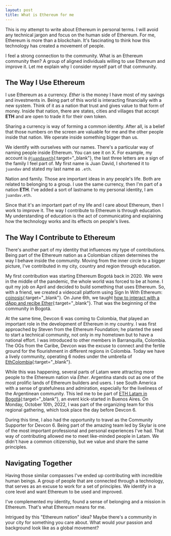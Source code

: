 ```yaml
---
layout: post
title: What is Ethereum for me
---
```


This is my attempt to write about Ethereum in personal terms. I will avoid any technical jargon and focus on the human side of Ethereum. For me, Ethereum is more than a blockchain. It's fascinating to think how this technology has created a movement of people. 

I feel a strong connection to the community. What is an Ethereum community then? A group of aligned individuals willing to use Ethereum and improve it. Let me explain why I consider myself part of that community.

## The Way I Use Ethereum

I use Ethereum as a currency. *Ether* is the money I have most of my savings and investments in. Being part of this world is interacting financially with a new system. Think of it as a nation that trust and gives value to that form of money. Inside that nation, there are states, cities and villages that accept **ETH** and are open to trade it for their own token.

Sharing a currency is way of forming a common identity. After all, is a belief that those numbers on the screen are valuable for me and the other people inside that nation. We operate inside something bigger than us.

We identify with ourselves with our names. There's a particular way of naming people inside Ethereum. You can see it on X. For example, my account is [`@juandaveth`](https://twitter.com/juandaveth){:target="_blank"}, the last three letters are a sign of the family I feel part of. My first name is Juan David, I shortened it to `juandav` and stated my last name as `.eth`.

Nation and family. Those are important ideas in any people's life. Both are related to belonging to a group. I use the same currency, then I'm part of a nation **ETH**. I've added a sort of lastname to my personal identity, I am `juandav.eth`.

Since that it's an important part of my life and I care about Ethereum, then I work to improve it. The way I contribute to Ethereum is through education. My understanding of education is the act of communicating and explaining how the technology works and its effects on people's lives.

## The Way I Contribute to Ethereum

There's another part of my identity that influences my type of contributions. Being part of the Ethereum nation as a Colombian citizen determines the way I behave inside the community. Moving from the inner circle to a bigger picture, I've contributed in my city, country and region through education.

My first contribution was starting Ethereum Bogotá back in 2020. We were in the middle of the pandemic, the whole world was forced to be at home. I quit my job on April and decided to build something that uses Ethereum. So, with a friend, we created a videocall platform using Sign In With Ethereum: [coinosis](https://github.com/coinosis/coinosis){:target="_blank"}. On June 6th, we taught [how to interact with a dApp and recibe Ether](https://www.meetup.com/es-ES/ethereum-bogota/events/271029586/){:target="_blank"}. That was the beginning of the community in Bogotá.

At the same time, Devcon 6 was coming to Colombia, that played an important role in the development of Ethereum in my country. I was first approached by Steven from the Ethereum Foundation; he planted the seed to start a technical community, not only in my hometown but to have a national effort. I was introduced to other members in Barranquilla, Colombia. The OGs from the Caribe, Devcon was the excuse to connect and the fertile ground for the flourishment in different regions in Colombia. Today we have a lively community, operating 6 nodes under the umbrella of [EthColombia](https://www.ethcolombia.org/){:target="_blank"}.

While this was happening, several parts of Latam were attracting more people to the Ethereum nation via *Ether*. Argentina stands out as one of the most prolific lands of Ethereum builders and users. I see South America with a sense of gratefulness and admiration, especially for the liveliness of the Argentinean community. This led me to be part of [ETH Latam in Bogotá](https://mirror.xyz/ethlatam.eth/BY8Hm--O79aKT4h6TeYqepANqvrYtl6Vo5mHd5Bb8bE){:target="_blank"}, an event kick-started in Buenos Aires. On Monday, October 10th, 2022, I was part of the organizing team for this regional gathering, which took place the day before Devcon 6.

During this time, I also had the opportunity to travel as the Community Supporter for Devcon 6. Being part of the amazing team led by Skylar is one of the most important professional and personal experiences I've had. That way of contributing allowed me to meet like-minded people in Latam. We didn't have a common citizenship, but we value and share the same principles.

## Navigating Together

Having those similar compasses I've ended up contributing with incredible human beings. A group of people that are connected through a technology, that serves as an excuse to work for a set of principles. We identify in a core level and want Ethereum to be used and improved.

I've complemented my identity, found a sense of belonging and a mission in Ethereum. That's what Ethereum means for me.

Intrigued by this "Ethereum nation" idea? Maybe there's a community in your city for something you care about. What would *your* passion and background look like as a global movement?